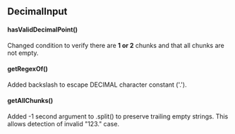 ## DecimalInput

#### hasValidDecimalPoint()

Changed condition to verify there are **1 or 2** chunks and that all chunks are not empty.

#### getRegexOf()

Added backslash to escape DECIMAL character constant ('.').

#### getAllChunks()

Added -1 second argument to .split() to preserve trailing empty strings. This allows detection of invalid "123." case.